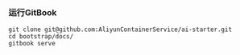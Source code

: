 

### 运行GitBook

```
git clone git@github.com:AliyunContainerService/ai-starter.git
cd bootstrap/docs/
gitbook serve
```
